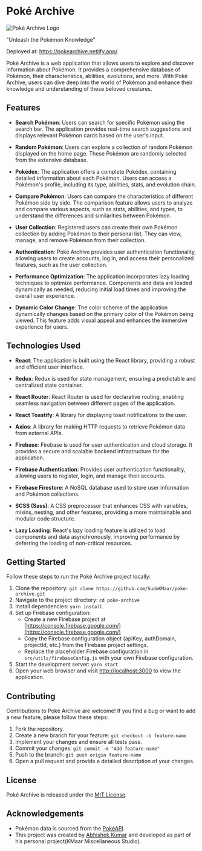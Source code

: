 # Poké Archive

![Poké Archive Logo](./src/assets/PokeArchive.png)

"Unleash the Pokémon Knowledge"

Deployed at: https://pokearchive.netlify.app/

Poké Archive is a web application that allows users to explore and discover information about Pokémon. It provides a comprehensive database of Pokémon, their characteristics, abilities, evolutions, and more. With Poké Archive, users can dive deep into the world of Pokémon and enhance their knowledge and understanding of these beloved creatures.

## Features

- **Search Pokémon**: Users can search for specific Pokémon using the search bar. The application provides real-time search suggestions and displays relevant Pokémon cards based on the user's input.

- **Random Pokémon**: Users can explore a collection of random Pokémon displayed on the home page. These Pokémon are randomly selected from the extensive database.

- **Pokédex**: The application offers a complete Pokédex, containing detailed information about each Pokémon. Users can access a Pokémon's profile, including its type, abilities, stats, and evolution chain.

- **Compare Pokémon**: Users can compare the characteristics of different Pokémon side by side. The comparison feature allows users to analyze and compare various aspects, such as stats, abilities, and types, to understand the differences and similarities between Pokémon.

- **User Collection**: Registered users can create their own Pokémon collection by adding Pokémon to their personal list. They can view, manage, and remove Pokémon from their collection.

- **Authentication**: Poké Archive provides user authentication functionality, allowing users to create accounts, log in, and access their personalized features, such as the user collection.

- **Performance Optimization**: The application incorporates lazy loading techniques to optimize performance. Components and data are loaded dynamically as needed, reducing initial load times and improving the overall user experience.

- **Dynamic Color Change**: The color scheme of the application dynamically changes based on the primary color of the Pokémon being viewed. This feature adds visual appeal and enhances the immersive experience for users.

## Technologies Used

- **React**: The application is built using the React library, providing a robust and efficient user interface.

- **Redux**: Redux is used for state management, ensuring a predictable and centralized state container.

- **React Router**: React Router is used for declarative routing, enabling seamless navigation between different pages of the application.

- **React Toastify**: A library for displaying toast notifications to the user.

- **Axios**: A library for making HTTP requests to retrieve Pokémon data from external APIs.

- **Firebase**: Firebase is used for user authentication and cloud storage. It provides a secure and scalable backend infrastructure for the application.

- **Firebase Authentication**: Provides user authentication functionality, allowing users to register, login, and manage their accounts.

- **Firebase Firestore**: A NoSQL database used to store user information and Pokémon collections.

- **SCSS (Sass)**: A CSS preprocessor that enhances CSS with variables, mixins, nesting, and other features, providing a more maintainable and modular code structure.

- **Lazy Loading**: React's lazy loading feature is utilized to load components and data asynchronously, improving performance by deferring the loading of non-critical resources.

## Getting Started

Follow these steps to run the Poké Archive project locally:

1. Clone the repository: `git clone https://github.com/SudoKMaar/poke-archive.git`
2. Navigate to the project directory: `cd poke-archive`
3. Install dependencies: `yarn install`
4. Set up Firebase configuration:
   - Create a new Firebase project at [https://console.firebase.google.com/](https://console.firebase.google.com/)
   - Copy the Firebase configuration object (apiKey, authDomain, projectId, etc.) from the Firebase project settings.
   - Replace the placeholder Firebase configuration in `src/utils/firebaseConfig.js` with your own Firebase configuration.
5. Start the development server: `yarn start`
6. Open your web browser and visit [http://localhost:3000](http://localhost:3000) to view the application.

## Contributing

Contributions to Poké Archive are welcome! If you find a bug or want to add a new feature, please follow these steps:

1. Fork the repository.
2. Create a new branch for your feature: `git checkout -b feature-name`
3. Implement your changes and ensure all tests pass.
4. Commit your changes: `git commit -m "Add feature-name"`
5. Push to the branch: `git push origin feature-name`
6. Open a pull request and provide a detailed description of your changes.

## License

Poké Archive is released under the [MIT License](https://opensource.org/licenses/MIT).

## Acknowledgements

- Pokémon data is sourced from the [PokéAPI](https://pokeapi.co/).
- This project was created by [Abhishek Kumar](https://www.linkedin.com/in/abhishekkmaar/) and developed as part of his personal project(KMaar Miscellaneous Studio).